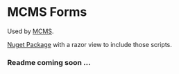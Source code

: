 # MCMS Forms

Used by [MCMS](https://github.com/DenisTDR/MCMS).

[Nuget Package](https://www.nuget.org/packages/MCMS.Forms/) with a razor view to include those scripts.
    
### Readme coming soon ...
